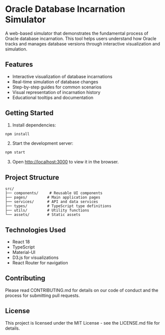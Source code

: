 # Oracle Database Incarnation Simulator

A web-based simulator that demonstrates the fundamental process of Oracle database incarnation. This tool helps users understand how Oracle tracks and manages database versions through interactive visualization and simulation.

## Features

- Interactive visualization of database incarnations
- Real-time simulation of database changes
- Step-by-step guides for common scenarios
- Visual representation of incarnation history
- Educational tooltips and documentation

## Getting Started

1. Install dependencies:
```bash
npm install
```

2. Start the development server:
```bash
npm start
```

3. Open [http://localhost:3000](http://localhost:3000) to view it in the browser.

## Project Structure

```
src/
├── components/     # Reusable UI components
├── pages/         # Main application pages
├── services/      # API and data services
├── types/         # TypeScript type definitions
├── utils/         # Utility functions
└── assets/        # Static assets
```

## Technologies Used

- React 18
- TypeScript
- Material-UI
- D3.js for visualizations
- React Router for navigation

## Contributing

Please read CONTRIBUTING.md for details on our code of conduct and the process for submitting pull requests.

## License

This project is licensed under the MIT License - see the LICENSE.md file for details. 